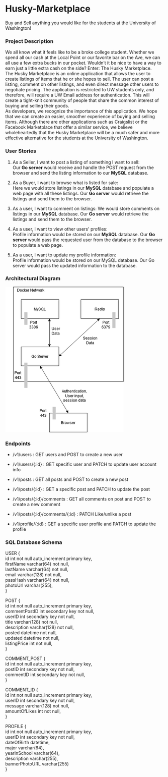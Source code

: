 # Husky-Marketplace
Buy and Sell anything you would like for the students at the University of Washington!


### **Project Description**
We all know what it feels like to be a broke college student. Whether we spend all our cash at the Local Point or our favorite bar on the Ave, we can all use a few extra bucks in our pocket. Wouldn’t it be nice to have a way to earn just a little extra cash on the side? Enter: The Husky Marketplace.  
The Husky Marketplace is an online application that allows the user to create listings of items that he or she hopes to sell. The user can post a listing, comment on other listings, and even direct message other users to negotiate pricing. The application is restricted to UW students only, and therefore, will require a UW Email address for authentication. This will create a tight-knit community of people that share the common interest of buying and selling their goods.   
As developers, we recognize the importance of this application. We hope that we can create an easier, smoother experience of buying and selling items. Although there are other applications such as Craigslist or the Facebook Marketplace that offer a similar service, we believe wholeheartedly that the Husky Marketplace will be a much safer and more effective alternative for the students at the University of Washington.


### **User Stories**
1. As a Seller, I want to post a listing of something I want to sell:  
Our **Go server** would receive and handle the POST request from the browser and send the listing information to our **MySQL** database.

2. As a Buyer, I want to browse what is listed for sale:  
Here we would store listings in our **MySQL** database and populate a web page with all these listings. Our **Go server** would retrieve the listings and send them to the browser.

3. As a user, I want to comment on listings: 
We would store comments on listings in our **MySQL** database. Our **Go server** would retrieve the listings and send them to the browser.

4. As a user, I want to view other users' profiles:  
Profile information would be stored on our **MySQL** database. Our **Go server** would pass the requested user from the database to the browser to populate a web page.

5. As a user, I want to update my profile information:  
Profile information would be stored on our MySQL database. Our Go server would pass the updated information to the database.



### **Architectural Diagram**
![architectural diagram of system](https://github.com/kusche12/Husky-Marketplace/blob/main/arch%20diagram.png)



### **Endpoints**
- /v1/users : GET users and POST to create a new user
- /v1/users/{:id} : GET specific user and PATCH to update user account info  

- /v1/posts : GET all posts and POST to create a new post
- /v1/posts/{:id} : GET a specific post and PATCH to update the post  

- /v1/posts/{:id}/comments : GET all comments on post and POST to create a new comment  

- /v1/posts/{:id}/comments/{:id} : PATCH Like/unlike a post  

- /v1/profile/{:id} : GET a specific user profile and PATCH to update the profile  



### **SQL Database Schema**
USER {  
    id int not null auto_increment primary key,  
    firstName varchar(64) not null,  
    lastName varchar(64) not null,  
    email varchar(128) not null,  
    passHash varchar(64) not null,  
    photoUrl varchar(255),  
}

POST {  
    id int not null auto_increment primary key,  
commentPostID int secondary key not null,  
userID int secondary key not null,  
    title varchar(128) not null,  
    description varchar(128) not null,  
    posted datetime not null,  
    updated datetime not null,  
    listingPrice int not null,  
}  

COMMENT_POST {  
    id int not null auto_increment primary key,   
    postID int secondary key not null,  
    commentID int secondary key not null,  
}  

COMMENT_ID {  
    id int not null auto_increment primary key,  
    userID int secondary key not null,  
    message varchar(128) not null,  
    amountOfLikes int not null,  
}  

PROFILE {  
    id int not null auto_increment primary key,  
    userID int secondary key not null,  
    dateOfBirth datetime,  
    major varchar(64),  
    yearInSchool varchar(64),  
    description varchar(255),  
    bannerPhotoURL varchar(255)  
}  
